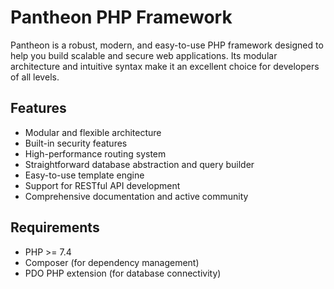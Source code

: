 # Pantheon PHP Framework

Pantheon is a robust, modern, and easy-to-use PHP framework designed to help you build scalable and secure web applications. Its modular architecture and intuitive syntax make it an excellent choice for developers of all levels.

## Features

- Modular and flexible architecture
- Built-in security features
- High-performance routing system
- Straightforward database abstraction and query builder
- Easy-to-use template engine
- Support for RESTful API development
- Comprehensive documentation and active community

## Requirements

- PHP >= 7.4
- Composer (for dependency management)
- PDO PHP extension (for database connectivity)